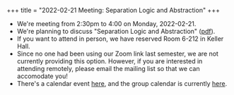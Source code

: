 +++
title = "2022-02-21 Meeting: Separation Logic and Abstraction"
+++

- We're meeting from 2:30pm to 4:00 on Monday, 2022-02-21.
- We're planning to discuss "Separation Logic and Abstraction" ([pdf]).
- If you want to attend in person, we have reserved Room 6-212 in Keller Hall.
- Since no one had been using our Zoom link last semester, we are not currently providing this option. However, if you are interested in attending remotely, please email the mailing list so that we can accomodate you!
- There's a calendar event [here][event], and the group calendar is currently [here](https://umn-plseminar.github.io/#calendar).

<!--more-->

[event]: https://www.google.com/calendar/event?eid=cDVhdm5nZjBvYzF2a2Q2MnVqcTg1cWJrMjdfMjAyMjAyMjFUMjAzMDAwWiBwZTJwNG9kazdrZnBldGc2YzBzNHE5Zjdqa0Bn&ctz=America/Chicago
[pdf]: https://dl.acm.org/doi/pdf/10.1145/1047659.1040326
